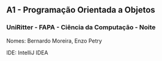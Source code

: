 ## A1 - Programação Orientada a Objetos
### UniRitter - FAPA - Ciência da Computação - Noite
Nomes: Bernardo Moreira, Enzo Petry

IDE: IntelliJ IDEA

